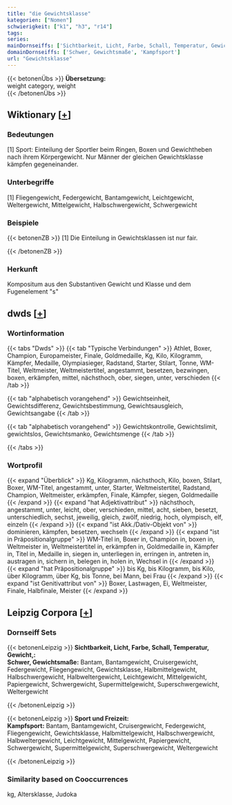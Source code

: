 ```yaml
---
title: "die Gewichtsklasse"
kategorien: ["Nomen"]
schwierigkeit: ["k1", "h3", "r14"]
tags:
series:
mainDornseiffs: ['Sichtbarkeit, Licht, Farbe, Schall, Temperatur, Gewicht,', 'Sport und Freizeit']
domainDornseiffs: ['Schwer, Gewichtsmaße', 'Kampfsport']
url: "Gewichtsklasse"
---
```


{{< betonenÜbs >}}
**Übersetzung:**  
weight category, weight  
{{< /betonenÜbs >}}

## Wiktionary [[+](https://de.wiktionary.org/wiki/Gewichtsklasse)]

### Bedeutungen
[1] Sport: Einteilung der Sportler beim Ringen, Boxen und Gewichtheben nach ihrem Körpergewicht. Nur Männer der gleichen Gewichtsklasse kämpfen gegeneinander.  

### Unterbegriffe
[1] Fliegengewicht, Federgewicht, Bantamgewicht, Leichtgewicht, Weltergewicht, Mittelgewicht, Halbschwergewicht, Schwergewicht  

### Beispiele
{{< betonenZB >}}
[1] Die Einteilung in Gewichtsklassen ist nur fair.  

{{< /betonenZB >}}
### Herkunft
Kompositum aus den Substantiven Gewicht und Klasse und dem Fugenelement "s"  



## dwds [[+](https://www.dwds.de/wb/Gewichtsklasse)]

### Wortinformation
{{< tabs "Dwds" >}}
{{< tab "Typische Verbindungen" >}}
Athlet, Boxer, Champion, Europameister, Finale, Goldmedaille, Kg, Kilo, Kilogramm, Kämpfer, Medaille, Olympiasieger, Radstand, Starter, Stilart, Tonne, WM-Titel, Weltmeister, Weltmeistertitel, angestammt, besetzen, bezwingen, boxen, erkämpfen, mittel, nächsthoch, ober, siegen, unter, verschieden
{{< /tab >}}

{{< tab "alphabetisch vorangehend" >}}
Gewichtseinheit, Gewichtsdifferenz, Gewichtsbestimmung, Gewichtsausgleich, Gewichtsangabe
{{< /tab >}}

{{< tab "alphabetisch vorangehend" >}}
Gewichtskontrolle, Gewichtslimit, gewichtslos, Gewichtsmanko, Gewichtsmenge
{{< /tab >}}

{{< /tabs >}}

### Wortprofil
{{< expand "Überblick" >}} Kg, Kilogramm, nächsthoch, Kilo, boxen, Stilart, Boxer, WM-Titel, angestammt, unter, Starter, Weltmeistertitel, Radstand, Champion, Weltmeister, erkämpfen, Finale, Kämpfer, siegen, Goldmedaille {{< /expand >}}
{{< expand "hat Adjektivattribut" >}} nächsthoch, angestammt, unter, leicht, ober, verschieden, mittel, acht, sieben, besetzt, unterschiedlich, sechst, jeweilig, gleich, zwölf, niedrig, hoch, olympisch, elf, einzeln {{< /expand >}}
{{< expand "ist Akk./Dativ-Objekt von" >}} dominieren, kämpfen, besetzen, wechseln {{< /expand >}}
{{< expand "ist in Präpositionalgruppe" >}} WM-Titel in, Boxer in, Champion in, boxen in, Weltmeister in, Weltmeistertitel in, erkämpfen in, Goldmedaille in, Kämpfer in, Titel in, Medaille in, siegen in, unterliegen in, erringen in, antreten in, austragen in, sichern in, belegen in, holen in, Wechsel in {{< /expand >}}
{{< expand "hat Präpositionalgruppe" >}} bis Kg, bis Kilogramm, bis Kilo, über Kilogramm, über Kg, bis Tonne, bei Mann, bei Frau {{< /expand >}}
{{< expand "ist Genitivattribut von" >}} Boxer, Lastwagen, Ei, Weltmeister, Finale, Halbfinale, Meister {{< /expand >}}

## Leipzig Corpora [[+](https://corpora.uni-leipzig.de/en/res?word=Gewichtsklasse&corpusId=deu_newscrawl-public_2018)]

### Dornseiff Sets
{{< betonenLeipzig >}}
**Sichtbarkeit, Licht, Farbe, Schall, Temperatur, Gewicht,:**  
**Schwer, Gewichtsmaße:** Bantam, Bantamgewicht, Cruisergewicht, Federgewicht, Fliegengewicht, Gewichtsklasse, Halbmittelgewicht, Halbschwergewicht, Halbweltergewicht, Leichtgewicht, Mittelgewicht, Papiergewicht, Schwergewicht, Supermittelgewicht, Superschwergewicht, Weltergewicht  

{{< /betonenLeipzig >}}


{{< betonenLeipzig >}}
**Sport und Freizeit:**  
**Kampfsport:** Bantam, Bantamgewicht, Cruisergewicht, Federgewicht, Fliegengewicht, Gewichtsklasse, Halbmittelgewicht, Halbschwergewicht, Halbweltergewicht, Leichtgewicht, Mittelgewicht, Papiergewicht, Schwergewicht, Supermittelgewicht, Superschwergewicht, Weltergewicht  

{{< /betonenLeipzig >}}

### Similarity based on Cooccurrences
kg, Altersklasse, Judoka

